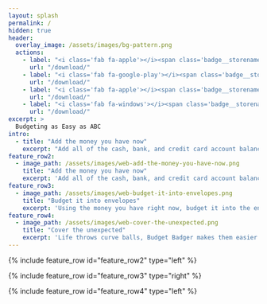 ```yaml
---
layout: splash
permalink: /
hidden: true
header:
  overlay_image: /assets/images/bg-pattern.png
  actions:
    - label: "<i class='fab fa-apple'></i><span class='badge__storename'>App Store</span>"
      url: "/download/"
    - label: "<i class='fab fa-google-play'></i><span class='badge__storename'>Google Play</span>"
      url: "/download/"
    - label: "<i class='fab fa-apple'></i><span class='badge__storename'>Mac App Store</span>"
      url: "/download/"
    - label: "<i class='fab fa-windows'></i><span class='badge__storename'>Microsoft</span>"
      url: "/download/"
excerpt: >
  Budgeting as Easy as ABC
intro:
  - title: "Add the money you have now"
    excerpt: "Add all of the cash, bank, and credit card account balances in the app to see how much money you have right now"
feature_row2:
  - image_path: /assets/images/web-add-the-money-you-have-now.png
    title: "Add the money you have now"
    excerpt: 'Add all of the cash, bank, and credit card account balances in the app to see how much money you have right now'
feature_row3:
  - image_path: /assets/images/web-budget-it-into-envelopes.png
    title: "Budget it into envelopes"
    excerpt: 'Using the money you have right now, budget it into the envelopes based on your priority'
feature_row4:
  - image_path: /assets/images/web-cover-the-unexpected.png
    title: "Cover the unexpected"
    excerpt: 'Life throws curve balls, Budget Badger makes them easier to handle by allowing you to adjust your budget on the fly'
---
```


{% include feature_row id="feature_row2" type="left" %}

{% include feature_row id="feature_row3" type="right" %}

{% include feature_row id="feature_row4" type="left" %}